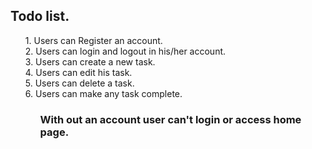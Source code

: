 ## Todo list. <br>
<ul>
1. Users can Register an account. <br>
2. Users can login and logout in his/her account.<br>
3. Users can create a new task.<br>
4. Users can edit his task.<br>
5. Users can delete a task.<br>
6. Users can make any task complete.<br>
<ul>
<h3> With out an account user can't login or access home page.</h3>

